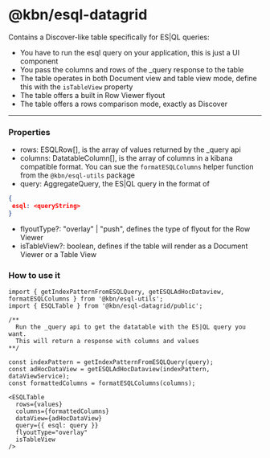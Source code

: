 # @kbn/esql-datagrid

Contains a Discover-like table specifically for ES|QL queries:
 - You have to run the esql query on your application, this is just a UI component
 - You pass the columns and rows of the _query response to the table
 - The table operates in both Document view and table view mode, define this with the `isTableView` property
 - The table offers a built in Row Viewer flyout
 - The table offers a rows comparison mode, exactly as Discover

---

### Properties
 * rows: ESQLRow[], is the array of values returned by the _query api
 * columns: DatatableColumn[], is the array of columns in a kibana compatible format. You can sue the `formatESQLColumns` helper function from the `@kbn/esql-utils` package
 * query: AggregateQuery, the ES|QL query in the format of
 ```json
 {
  esql: <queryString>
 }
 ```
 * flyoutType?: "overlay" | "push", defines the type of flyout for the Row Viewer
 * isTableView?: boolean, defines if the table will render as a Document Viewer or a Table View


### How to use it
```tsx
import { getIndexPatternFromESQLQuery, getESQLAdHocDataview, formatESQLColumns } from '@kbn/esql-utils';
import { ESQLTable } from '@kbn/esql-datagrid/public';

/**
  Run the _query api to get the datatable with the ES|QL query you want. 
  This will return a response with columns and values
**/

const indexPattern = getIndexPatternFromESQLQuery(query);
const adHocDataView = getESQLAdHocDataview(indexPattern, dataViewService);
const formattedColumns = formatESQLColumns(columns);

<ESQLTable
  rows={values}
  columns={formattedColumns}
  dataView={adHocDataView}
  query={{ esql: query }}
  flyoutType="overlay"
  isTableView
/>
```
